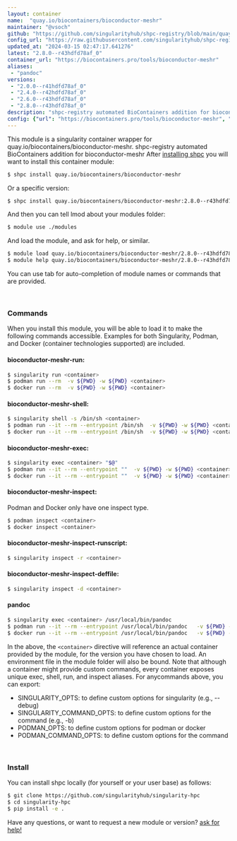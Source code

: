 ```yaml
---
layout: container
name:  "quay.io/biocontainers/bioconductor-meshr"
maintainer: "@vsoch"
github: "https://github.com/singularityhub/shpc-registry/blob/main/quay.io/biocontainers/bioconductor-meshr/container.yaml"
config_url: "https://raw.githubusercontent.com/singularityhub/shpc-registry/main/quay.io/biocontainers/bioconductor-meshr/container.yaml"
updated_at: "2024-03-15 02:47:17.641276"
latest: "2.8.0--r43hdfd78af_0"
container_url: "https://biocontainers.pro/tools/bioconductor-meshr"
aliases:
 - "pandoc"
versions:
 - "2.0.0--r41hdfd78af_0"
 - "2.4.0--r42hdfd78af_0"
 - "2.6.0--r43hdfd78af_0"
 - "2.8.0--r43hdfd78af_0"
description: "shpc-registry automated BioContainers addition for bioconductor-meshr"
config: {"url": "https://biocontainers.pro/tools/bioconductor-meshr", "maintainer": "@vsoch", "description": "shpc-registry automated BioContainers addition for bioconductor-meshr", "latest": {"2.8.0--r43hdfd78af_0": "sha256:39eff57c28a21fde1c0c21221887a811712bdb8f8467c4845fd427af4066eef8"}, "tags": {"2.0.0--r41hdfd78af_0": "sha256:b55dbd89a56f53bca59bb3023d531aedda73aa61b394bc3bd74673fe4a743a9a", "2.4.0--r42hdfd78af_0": "sha256:a1eb762671ca9333f5795a5584e96166dce08ebbe685cc8efb2fa127f65add5b", "2.6.0--r43hdfd78af_0": "sha256:9b1a969bb214fb3a70101e35ace3a58094759e2242a96a8a68efbcdd7153647d", "2.8.0--r43hdfd78af_0": "sha256:39eff57c28a21fde1c0c21221887a811712bdb8f8467c4845fd427af4066eef8"}, "docker": "quay.io/biocontainers/bioconductor-meshr", "aliases": {"pandoc": "/usr/local/bin/pandoc"}}
---
```


This module is a singularity container wrapper for quay.io/biocontainers/bioconductor-meshr.
shpc-registry automated BioContainers addition for bioconductor-meshr
After [installing shpc](#install) you will want to install this container module:


```bash
$ shpc install quay.io/biocontainers/bioconductor-meshr
```

Or a specific version:

```bash
$ shpc install quay.io/biocontainers/bioconductor-meshr:2.8.0--r43hdfd78af_0
```

And then you can tell lmod about your modules folder:

```bash
$ module use ./modules
```

And load the module, and ask for help, or similar.

```bash
$ module load quay.io/biocontainers/bioconductor-meshr/2.8.0--r43hdfd78af_0
$ module help quay.io/biocontainers/bioconductor-meshr/2.8.0--r43hdfd78af_0
```

You can use tab for auto-completion of module names or commands that are provided.

<br>

### Commands

When you install this module, you will be able to load it to make the following commands accessible.
Examples for both Singularity, Podman, and Docker (container technologies supported) are included.

#### bioconductor-meshr-run:

```bash
$ singularity run <container>
$ podman run --rm  -v ${PWD} -w ${PWD} <container>
$ docker run --rm  -v ${PWD} -w ${PWD} <container>
```

#### bioconductor-meshr-shell:

```bash
$ singularity shell -s /bin/sh <container>
$ podman run --it --rm --entrypoint /bin/sh  -v ${PWD} -w ${PWD} <container>
$ docker run --it --rm --entrypoint /bin/sh  -v ${PWD} -w ${PWD} <container>
```

#### bioconductor-meshr-exec:

```bash
$ singularity exec <container> "$@"
$ podman run --it --rm --entrypoint ""  -v ${PWD} -w ${PWD} <container> "$@"
$ docker run --it --rm --entrypoint ""  -v ${PWD} -w ${PWD} <container> "$@"
```

#### bioconductor-meshr-inspect:

Podman and Docker only have one inspect type.

```bash
$ podman inspect <container>
$ docker inspect <container>
```

#### bioconductor-meshr-inspect-runscript:

```bash
$ singularity inspect -r <container>
```

#### bioconductor-meshr-inspect-deffile:

```bash
$ singularity inspect -d <container>
```


#### pandoc

```bash
$ singularity exec <container> /usr/local/bin/pandoc
$ podman run --it --rm --entrypoint /usr/local/bin/pandoc   -v ${PWD} -w ${PWD} <container> -c " $@"
$ docker run --it --rm --entrypoint /usr/local/bin/pandoc   -v ${PWD} -w ${PWD} <container> -c " $@"
```



In the above, the `<container>` directive will reference an actual container provided
by the module, for the version you have chosen to load. An environment file in the
module folder will also be bound. Note that although a container
might provide custom commands, every container exposes unique exec, shell, run, and
inspect aliases. For anycommands above, you can export:

 - SINGULARITY_OPTS: to define custom options for singularity (e.g., --debug)
 - SINGULARITY_COMMAND_OPTS: to define custom options for the command (e.g., -b)
 - PODMAN_OPTS: to define custom options for podman or docker
 - PODMAN_COMMAND_OPTS: to define custom options for the command

<br>

### Install

You can install shpc locally (for yourself or your user base) as follows:

```bash
$ git clone https://github.com/singularityhub/singularity-hpc
$ cd singularity-hpc
$ pip install -e .
```

Have any questions, or want to request a new module or version? [ask for help!](https://github.com/singularityhub/singularity-hpc/issues)